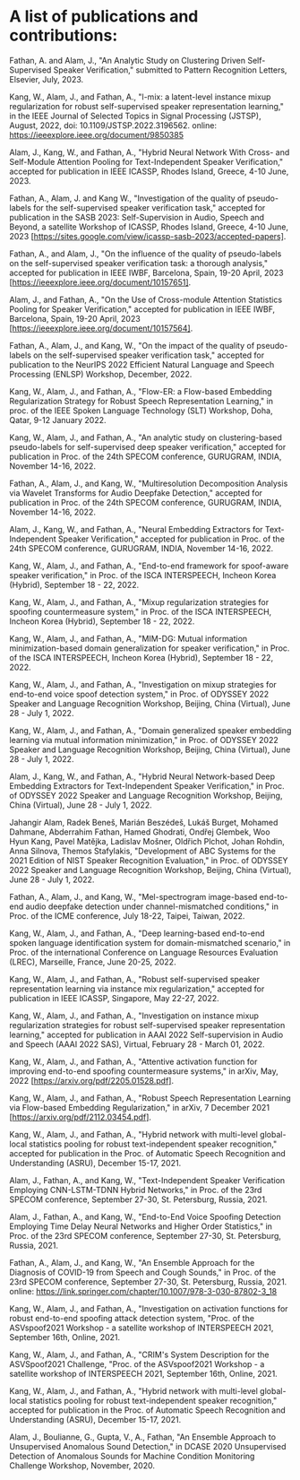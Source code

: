 # A list of publications and contributions:

Fathan, A. and Alam, J., "An Analytic Study on Clustering Driven Self-Supervised Speaker Verification," submitted to Pattern Recognition Letters, Elsevier, July, 2023.

Kang, W., Alam, J., and Fathan, A., "l-mix: a latent-level instance mixup regularization for robust self-supervised speaker representation learning," in the IEEE Journal of Selected Topics in Signal Processing (JSTSP), August, 2022, doi: 10.1109/JSTSP.2022.3196562. online: https://ieeexplore.ieee.org/document/9850385 

Alam, J., Kang, W., and Fathan, A., "Hybrid Neural Network With Cross- and Self-Module Attention Pooling for Text-Independent Speaker Verification," accepted for publication in IEEE ICASSP, Rhodes Island, Greece, 4-10 June, 2023. 

Fathan, A., Alam, J. and Kang W., "Investigation of the quality of pseudo-labels for the self-supervised speaker verification task," accepted for publication in the SASB 2023: Self-Supervision in Audio, Speech and Beyond, a satellite Workshop of ICASSP, Rhodes Island, Greece, 4-10 June, 2023 [https://sites.google.com/view/icassp-sasb-2023/accepted-papers]. 

Fathan, A., and   Alam, J., "On the influence of the quality of pseudo-labels on the self-supervised speaker verification task: a thorough analysis," accepted for publication in IEEE IWBF, Barcelona, Spain, 19-20 April, 2023 [https://ieeexplore.ieee.org/document/10157651].

Alam, J., and Fathan, A., "On the Use of Cross-module Attention Statistics Pooling for Speaker Verification," accepted for publication in IEEE IWBF, Barcelona, Spain, 19-20 April, 2023 [https://ieeexplore.ieee.org/document/10157564].

Fathan, A., Alam, J., and Kang, W., "On the impact of the quality of pseudo-labels on the self-supervised speaker verification task," accepted for publication to the NeurIPS 2022 Efficient Natural Language and Speech Processing (ENLSP) Workshop, December, 2022.

Kang, W., Alam, J., and Fathan, A., "Flow-ER: a Flow-based Embedding Regularization Strategy for Robust Speech Representation Learning," in proc. of the IEEE Spoken Language Technology (SLT) Workshop, Doha, Qatar,  9-12 January 2022.  

Kang, W., Alam, J., and Fathan, A., "An analytic study on clustering-based pseudo-labels for self-supervised deep speaker verification," accepted for publication in Proc. of the 24th SPECOM conference, GURUGRAM, INDIA, November 14-16, 2022.

Fathan, A., Alam, J., and Kang, W., "Multiresolution Decomposition Analysis via Wavelet Transforms for Audio Deepfake Detection," accepted for publication in Proc. of the 24th SPECOM conference, GURUGRAM, INDIA, November 14-16, 2022. 	

Alam, J., Kang, W., and Fathan, A., "Neural Embedding Extractors for Text-Independent Speaker Verification," accepted for publication in Proc. of the 24th SPECOM conference, GURUGRAM, INDIA, November 14-16, 2022.

Kang, W., Alam, J., and Fathan, A., "End-to-end framework for spoof-aware speaker verification," in Proc. of the ISCA INTERSPEECH, Incheon Korea (Hybrid), September 18 - 22, 2022.

Kang, W., Alam, J., and Fathan, A., "Mixup regularization strategies for spoofing countermeasure system," in Proc. of the ISCA INTERSPEECH, Incheon Korea (Hybrid), September 18 - 22, 2022.

Kang, W., Alam, J., and Fathan, A., "MIM-DG: Mutual information minimization-based domain generalization for speaker verification," in Proc. of the ISCA INTERSPEECH, Incheon Korea (Hybrid), September 18 - 22, 2022.

Kang, W., Alam, J., and Fathan, A., "Investigation on mixup strategies for end-to-end voice spoof detection system," in Proc. of ODYSSEY 2022 Speaker and Language Recognition Workshop, Beijing, China (Virtual), June 28 - July 1, 2022.

Kang, W., Alam, J., and Fathan, A., "Domain generalized speaker embedding learning via mutual information minimization," in Proc. of ODYSSEY 2022 Speaker and Language Recognition Workshop, Beijing, China (Virtual), June 28 - July 1, 2022.

Alam, J., Kang, W., and Fathan, A., "Hybrid Neural Network-based Deep Embedding Extractors for Text-Independent Speaker Verification," in Proc. of ODYSSEY 2022 Speaker and Language Recognition Workshop, Beijing, China (Virtual), June 28 - July 1, 2022.

Jahangir Alam, Radek Beneš, Marián Beszédeš, Lukáš Burget, Mohamed Dahmane, Abderrahim Fathan, Hamed Ghodrati, Ondřej Glembek, Woo Hyun Kang, Pavel Matĕjka, Ladislav Mošner, Oldřich Plchot, Johan Rohdin, Anna Silnova, Themos Stafylakis, "Development of ABC Systems for the 2021 Edition of NIST Speaker Recognition Evaluation," in Proc. of ODYSSEY 2022 Speaker and Language Recognition Workshop, Beijing, China (Virtual), June 28 - July 1, 2022.

Fathan, A., Alam, J., and Kang, W., "Mel-spectrogram image-based end-to-end audio deepfake detection under channel-mismatched conditions," in Proc. of the ICME conference, July 18-22, Taipei, Taiwan, 2022. 

Kang, W., Alam, J., and Fathan, A., "Deep learning-based end-to-end spoken language identification system for domain-mismatched scenario," in Proc. of the international Conference on Language Resources Evaluation (LREC), Marseille, France, June 20-25, 2022.

Kang, W., Alam, J., and Fathan, A., "Robust self-supervised speaker representation learning via instance mix regularization," accepted for publication in IEEE ICASSP, Singapore, May 22-27, 2022.

Kang, W., Alam, J., and Fathan, A., "Investigation on instance mixup regularization strategies for robust self-supervised speaker representation learning," accepted for publication in AAAI 2022 Self-supervision in Audio and Speech (AAAI 2022 SAS), Virtual, February 28 - March 01, 2022.

Kang, W., Alam, J., and Fathan, A., "Attentive activation function for improving end-to-end spoofing countermeasure systems," in arXiv, May, 2022 [https://arxiv.org/pdf/2205.01528.pdf]. 

Kang, W., Alam, J., and Fathan, A., "Robust Speech Representation Learning via Flow-based Embedding Regularization," in arXiv, 7 December 2021 [https://arxiv.org/pdf/2112.03454.pdf].

Kang, W., Alam, J., and Fathan, A., "Hybrid network with multi-level global-local statistics pooling for robust text-independent speaker recognition," accepted for publication in the Proc. of Automatic Speech Recognition and Understanding (ASRU), December 15-17, 2021.

Alam, J., Fathan, A., and Kang, W., "Text-Independent Speaker Verification Employing CNN-LSTM-TDNN Hybrid Networks," in Proc. of the 23rd SPECOM conference, September 27-30, St. Petersburg, Russia, 2021. 

Alam, J., Fathan, A., and Kang, W., "End-to-End Voice Spoofing Detection Employing Time Delay Neural Networks and Higher Order Statistics," in Proc. of the 23rd SPECOM conference, September 27-30, St. Petersburg, Russia, 2021. 

Fathan, A., Alam, J., and Kang, W., "An Ensemble Approach for the Diagnosis of COVID-19 from Speech and Cough Sounds," in Proc. of the 23rd SPECOM conference, September 27-30, St. Petersburg, Russia, 2021. online: https://link.springer.com/chapter/10.1007/978-3-030-87802-3_18 

Kang, W., Alam, J., and Fathan, A.,  "Investigation on activation functions for robust end-to-end spoofing attack detection system, "Proc. of the ASVspoof2021 Workshop - a satellite workshop of INTERSPEECH 2021, September 16th, Online, 2021.

Kang, W., Alam, J., and Fathan, A.,  "CRIM's System Description for the ASVSpoof2021 Challenge, "Proc. of the ASVspoof2021 Workshop - a satellite workshop of INTERSPEECH 2021, September 16th, Online, 2021. 

Kang, W., Alam, J., and Fathan, A., "Hybrid network with multi-level global-local statistics pooling for robust text-independent speaker recognition," accepted for publication in the Proc. of Automatic Speech Recognition and Understanding (ASRU), December 15-17, 2021.

Alam, J., Boulianne, G., Gupta, V., A., Fathan, "An Ensemble Approach to Unsupervised Anomalous Sound Detection," in DCASE 2020 Unsupervised Detection of Anomalous Sounds for Machine Condition Monitoring Challenge Workshop, November, 2020.

